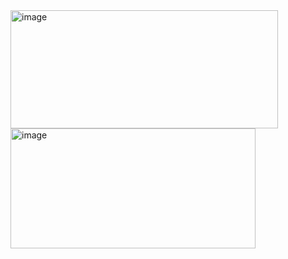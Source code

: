 <img width="428" height="189" alt="image" src="https://github.com/user-attachments/assets/5d5b576d-6ce8-4afb-a559-2626198e5f87" />
<img width="392" height="192" alt="image" src="https://github.com/user-attachments/assets/de37470e-7f21-4e7a-b0e6-b86d5a18eae9" />

